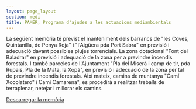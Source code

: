```yaml
---
layout: page_layout
section: medi
title: PAMER, Programa d'ajudes a les actuacions mediambientals
---
```

La següent memòria té previst el manteniment dels barrancs de "les Coves, Quintanilla, de Penya Roja" i "l'Aigüera pda Port Sabra" en previsió i adecuació davant possibles plujes torrencials. La zona dotacional "Font del Baladrar" en previsió i adequació de la zona per a previndre incendis forestals. I també parceles de l'Ajuntament "Pla del Miserà i camp de tir, pda Rupais, Pla de la Mata, la Xopà", en previsió i adecuació de la zona per tal de previndre incendis forestals. Així mateix, camins de muntanya "Camí Xocolatero" i Camí Camarena", es procedirà a realitzar treballs de terraplenar, netejar i millorar els camins. 

[Descarregar la memòria](/pdf/medi/Memoria_Pamer_07.pdf)